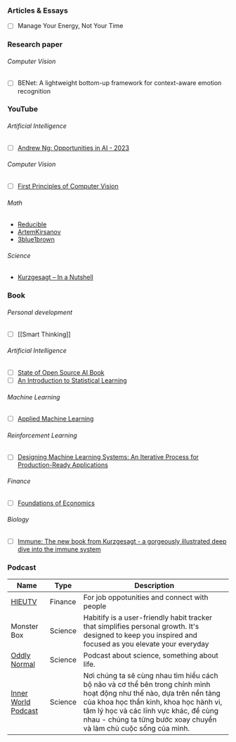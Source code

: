 ### Articles & Essays

- [ ] Manage Your Energy, Not Your Time

### Research paper

###### Computer Vision

- [ ] BENet: A lightweight bottom-up framework for context-aware emotion recognition

### YouTube

###### Artificial Intelligence

- [ ] [Andrew Ng: Opportunities in AI - 2023](https://www.youtube.com/watch?v=5p248yoa3oE)

###### Computer Vision

- [ ] [First Principles of Computer Vision](https://www.youtube.com/@firstprinciplesofcomputerv3258)

###### Math

- [Reducible](https://www.youtube.com/@Reducible)
- [ArtemKirsanov](https://www.youtube.com/@ArtemKirsanov)
- [3blue1brown](https://www.youtube.com/@3blue1brown)

###### Science

- [Kurzgesagt – In a Nutshell](https://www.youtube.com/@Kurzgesagt)

### Book

###### Personal development

- [ ] [[Smart Thinking]]

###### Artificial Intelligence

- [ ] [State of Open Source AI Book](https://book.premai.io/state-of-open-source-ai/)
- [ ] [An Introduction to Statistical Learning](https://www.statlearning.com/)

###### Machine Learning

- [ ] [Applied Machine Learning](https://kuleshov-group.github.io/aml-book/intro.html)

###### Reinforcement Learning

- [ ] [Designing Machine Learning Systems: An Iterative Process for Production-Ready Applications](https://www.libgen.is/search.php?req=Designing+Machine+Learning+Systems%3A+An+Iterative+Process+for+Production-Ready+Applications&lg_topic=libgen&open=0&view=simple&res=25&phrase=1&column=def)

###### Finance

- [ ] [Foundations of Economics](https://www.amazon.com/Foundations-Economics-David-K-Begg/dp/0077121880)

###### Biology

- [ ] [Immune: The new book from Kurzgesagt - a gorgeously illustrated deep dive into the immune system](https://www.amazon.com/Immune-Kurzgesagt-gorgeously-illustrated-immune/dp/1529360684)

### Podcast

Name | Type | Description
-- | -- | --
[HIEUTV](https://www.youtube.com/@hieu-tv) | Finance | For job oppotunities and connect with people
Monster Box | Science | Habitify is a user-friendly habit tracker that simplifies personal growth. It's designed to keep you inspired and focused as you elevate your everyday
[Oddly Normal](https://oddly-podcast.com) | Science | Podcast about science, something about life.
[Inner World Podcast](https://www.youtube.com/@Innerworld.podcast) | Science | Nơi chúng ta sẽ cùng nhau tìm hiểu cách bộ não và cơ thể bên trong chính mình hoạt động như thế nào, dựa trên nền tảng của khoa học thần kinh, khoa học hành vi, tâm lý học và các lĩnh vực khác, để cùng nhau - chúng ta từng bước xoay chuyển và làm chủ cuộc sống của mình.